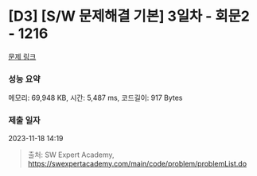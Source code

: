 # [D3] [S/W 문제해결 기본] 3일차 - 회문2 - 1216 

[문제 링크](https://swexpertacademy.com/main/code/problem/problemDetail.do?contestProbId=AV14Rq5aABUCFAYi) 

### 성능 요약

메모리: 69,948 KB, 시간: 5,487 ms, 코드길이: 917 Bytes

### 제출 일자

2023-11-18 14:19



> 출처: SW Expert Academy, https://swexpertacademy.com/main/code/problem/problemList.do